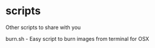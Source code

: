 # scripts
Other scripts to share with you

burn.sh - Easy script to burn images from terminal for OSX
